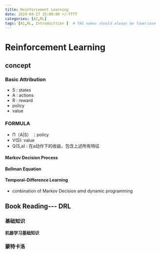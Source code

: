 ```yaml
---
title: Reinforcement Learning
date: 2024-04-27 15:00:00 +/-TTTT
categories: [AI,RL]
tags: [AI,RL, Introducttion ]  # TAG names should always be lowercase
---
```

# Reinforcement Learning
## concept
### Basic Attribution
* S : states
* A : actions
* R : reward
* policy
* value

### FORMULA
* Π（A|S） ：policy
* V(S): value
* Q(S,a) : 在a动作下的收益，包含上述所有特征
  
#### Markov Decision Process

#### Bellman Equation

#### Temporal-Difference Learning
* conbination of Markov Decision amd dynamic programming



## Book Reading--- DRL
### 基础知识
**机器学习基础知识**

### 蒙特卡洛


